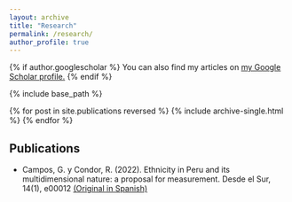 ```yaml
---
layout: archive
title: "Research"
permalink: /research/
author_profile: true
---
```


{% if author.googlescholar %}
  You can also find my articles on <u><a href="{{author.googlescholar}}">my Google Scholar profile</a>.</u>
{% endif %}

{% include base_path %}

{% for post in site.publications reversed %}
  {% include archive-single.html %}
{% endfor %}

## Publications
* Campos, G. y Condor, R. (2022). Ethnicity in Peru and its multidimensional nature: a proposal for measurement. Desde el Sur, 14(1), e00012 [(Original in Spanish)](https://revistas.cientifica.edu.pe/index.php/desdeelsur/article/view/1030/961)